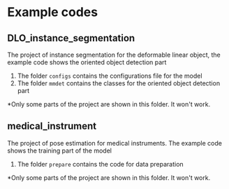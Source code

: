 # Example codes

## DLO_instance_segmentation
The project of instance segmentation for the deformable linear object, the example code shows the oriented object detection part

1. The folder `configs` contains the configurations file for the model
2. The folder `mmdet` contains the classes for the oriented object detection part

*Only some parts of the project are shown in this folder. It won't work.

## medical_instrument
The project of pose estimation for medical instruments. The example code shows the training part of the model

1. The folder `prepare` contains the code for data preparation

*Only some parts of the project are shown in this folder. It won't work.
